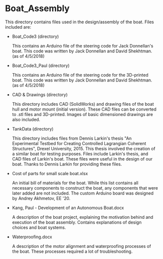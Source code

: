# Boat_Assembly

This directory contains files used in the design/assembly of the boat. Files included are:

- Boat_Code3 (directory)

	This contains an Arduino file of the steering code for Jack Donnellan's boat. This code was written by Jack Donnellan and David Shekhtman. (as of 4/5/2018)

- Boat_Code3_Paul (directory)

	This contains an Arduino file of the steering code for the 3D-printed boat. This code was written by Jack Donnellan and David Shekhtman. (as of 4/5/2018)

- CAD & Drawings (directory)

	This directory includes CAD (SolidWorks) and drawing files of the boat hull and motor mount (initial version). These CAD files can be converted to .stl files and 3D-printed. Images of basic dimensioned drawings are also included.

- TankData (directory)

	This directory includes files from Dennis Larkin's thesis "An Experimental Testbed for Creating Controlled Lagrangian Coherent Structures", Drexel University, 2015. This thesis involved the creation of a similar boat for testing purposes. Files include Larkin's thesis, and CAD files of Larkin's boat. These files were useful in the design of our boat. Thanks to Dennis Larkin for providing these files.

- Cost of parts for small scale boat.xlsx

	An initial bill of materials for the boat. While this list contains all necessary components to construct the boat, any components that were later added are not included. The custom Arduino board was designed by Andrey Akhmetov, EE '20.

- Kang, Paul - Development of an Autonomous Boat.docx

	A description of the boat project, explaining the motivation behind and execution of the boat assembly. Contains explanations of design choices and boat systems.

- Waterproofing.docx

	A description of the motor alignment and waterproofing processes of the boat. These processes required a lot of troubleshooting.